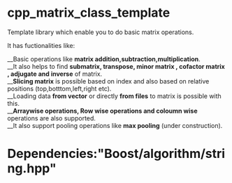 # cpp_matrix_class_template

Template library which enable you to do basic matrix operations.<br />

It has fuctionalities like:<br />

__Basic operations like <b>matrix addition,subtraction,multiplication</b>.<br />
__It also helps to find <b>submatrix, transpose, minor matrix , cofactor matrix , adjugate and inverse</b> of matrix.<br/>
__<b>Slicing matrix</b> is possible based on index and also based on relative positions (top,botttom,left,right etc).<br/>
__Loading data <b>from vector</b> or directly <b>from files</b> to matrix is possible with this.<br />
__<b>Arraywise operations, Row wise operations and coloumn wise</b> operations are also supported.<br />
__It also support pooling operations like <b>max pooling</b> (under construction).<br />

# Dependencies:"Boost/algorithm/string.hpp"
